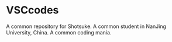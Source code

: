 # VSCcodes
A common repository for Shotsuke.
A common student in NanJing University, China.
A common coding mania.
